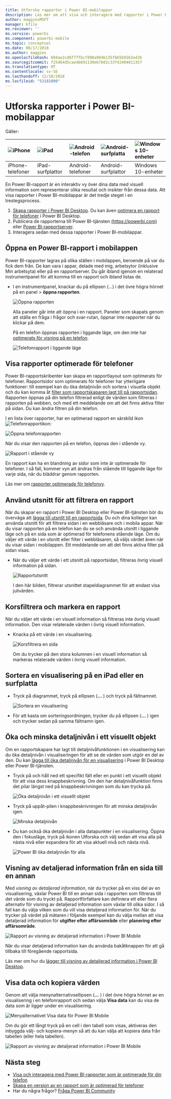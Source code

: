 ```yaml
---
title: Utforska rapporter i Power BI-mobilappar
description: Läs mer om att visa och interagera med rapporter i Power BI-mobilappar på din telefon eller surfplatta. Du skapar rapporter i Power BI-tjänsten eller Power BI Desktop och interagerar med dem i de mobila apparna.
author: maggiesMSFT
manager: kfile
ms.reviewer: ''
ms.service: powerbi
ms.component: powerbi-mobile
ms.topic: conceptual
ms.date: 08/17/2018
ms.author: maggies
ms.openlocfilehash: 694ae2cd6f77fbcf898a984b135fb65b9163a43b
ms.sourcegitcommit: f25464d5cae46691130eb7b02c33f42404011357
ms.translationtype: HT
ms.contentlocale: sv-SE
ms.lasthandoff: 12/10/2018
ms.locfileid: "53181000"
---
```

# <a name="explore-reports-in-the-power-bi-mobile-apps"></a>Utforska rapporter i Power BI-mobilappar
Gäller:

| ![iPhone](././media/mobile-reports-in-the-mobile-apps/ios-logo-40-px.png) | ![iPad](././media/mobile-reports-in-the-mobile-apps/ios-logo-40-px.png) | ![Android-telefon](././media/mobile-reports-in-the-mobile-apps/android-logo-40-px.png) | ![Android-surfplatta](././media/mobile-reports-in-the-mobile-apps/android-logo-40-px.png) | ![Windows 10-enheter](./media/mobile-reports-in-the-mobile-apps/win-10-logo-40-px.png) |
|:--- |:--- |:--- |:--- |:--- |
| iPhone-telefoner |iPad-surfplattor |Android-telefoner |Android-surfplattor |Windows 10-enheter |

En Power BI-rapport är en interaktiv vy över dina data med visuell information som representerar olika resultat och insikter från dessa data. Att visa rapporter i Power BI-mobilappar är det tredje steget i en trestegsprocess.

1. [Skapa rapporter i Power BI Desktop](../../desktop-report-view.md). Du kan även [optimera en rapport för telefoner](mobile-apps-view-phone-report.md) i Power BI Desktop. 
2. Publicera de rapporterna till Power BI-tjänsten [(https://powerbi.com)](https://powerbi.com) eller [Power BI-rapportserver](../../report-server/get-started.md).  
3. Interagera sedan med dessa rapporter i Power BI-mobilappar.

## <a name="open-a-power-bi-report-in-the-mobile-app"></a>Öppna en Power BI-rapport i mobilappen
Power BI-rapporter lagras på olika ställen i mobilappen, beroende på var du fick dem från. De kan vara i appar, delade med mig, arbetsytor (inklusive Min arbetsyta) eller på en rapportserver. Du går ibland igenom en relaterad instrumentpanel för att komma till en rapport och ibland listas de.

* I en instrumentpanel, knackar du på ellipsen (...) i det övre högra hörnet på en panel > **öppna rapporten**.
  
  ![Öppna rapporten](./media/mobile-reports-in-the-mobile-apps/power-bi-android-open-report-tile.png)
  
  Alla paneler går inte att öppna i en rapport. Paneler som skapats genom att ställa en fråga i frågor och svar-rutan, öppnar inte rapporter när du klickar på dem. 
  
  På en telefon öppnas rapporten i liggande läge, om den inte har [optimerats för visning på en telefon](mobile-reports-in-the-mobile-apps.md#view-reports-optimized-for-phones).
  
  ![Telefonrapport i liggande läge](./media/mobile-reports-in-the-mobile-apps/power-bi-iphone-report-landscape.png)

## <a name="view-reports-optimized-for-phones"></a>Visa rapporter optimerade för telefoner
Power BI-rapportskribenter kan skapa en rapportlayout som optimerats för telefoner. Rapportsidor som optimerats för telefoner har ytterligare funktioner: till exempel kan du öka detaljnivån och sortera i visuella objekt och du kan komma åt [filter som rapportskaparen lagt till på rapportsidan](mobile-apps-view-phone-report.md#filter-the-report-page-on-a-phone). Rapporten öppnas på din telefon filtrerad enligt de värden som filtreras i rapporten på webben, och med ett meddelande om att det finns aktiva filter på sidan. Du kan ändra filtren på din telefon.

I en lista över rapporter, har en optimerad rapport en särskild ikon ![Telefonrapportikon](./media/mobile-reports-in-the-mobile-apps/power-bi-phone-report-icon.png):

![Öppna telefonrapporten](./media/mobile-reports-in-the-mobile-apps/power-bi-android-phone-report.png)

När du visar den rapporten på en telefon, öppnas den i stående vy.

![Rapport i stående vy](./media/mobile-reports-in-the-mobile-apps/07-power-bi-phone-report-portrait.png)

 En rapport kan ha en blandning av sidor som inte är optimerade för telefoner. I så fall, kommer vyn att ändras från stående till liggande läge för varje sida, när du bläddrar genom rapporten.

Läs mer om [rapporter optimerade för telefonvy](mobile-apps-view-phone-report.md).

## <a name="use-slicers-to-filter-a-report"></a>Använd utsnitt för att filtrera en rapport
När du skapar en rapport i Power BI Desktop eller Power BI-tjänsten bör du överväga att [lägga till utsnitt till en rapportsida](../../visuals/power-bi-visualization-slicers.md). Du och dina kollegor kan använda utsnitt för att filtrera sidan i en webbläsare och i mobila appar. När du visar rapporten på en telefon kan du se och använda utsnitt i liggande läge och på en sida som är optimerad för telefonens stående läge. Om du väljer ett värde i en utsnitt eller filter i webbläsaren, så väljs värdet även när du visar sidan i mobilappen. Ett meddelande om att det finns aktiva filter på sidan visas.  

* När du väljer ett värde i ett utsnitt på rapportsidan, filtreras övrig visuell information på sidan.
  
  ![Rapportutsnitt](./media/mobile-reports-in-the-mobile-apps/power-bi-android-tablet-report-slicer.png)
  
  I den här bilden, filtrerar utsnittet stapeldiagrammet för att endast visa julivärden.

## <a name="cross-filter-and-highlight-a-report"></a>Korsfiltrera och markera en rapport
När du väljer ett värde i en visuell information så filtreras inte övrig visuell information. Den visar relaterade värden i övrig visuell information.

* Knacka på ett värde i en visualisering.
  
  ![Korsfiltrera en sida](./media/mobile-reports-in-the-mobile-apps/power-bi-android-tablet-report-highlight.png)
  
  Om du trycker på den stora kolumnen i en visuell information så markeras relaterade värden i övrig visuell information. 

## <a name="sort-a-visual-on-an-ipad-or-a-tablet"></a>Sortera en visualisering på en iPad eller en surfplatta
* Tryck på diagrammet, tryck på ellipsen (**...** ) och tryck på fältnamnet.
  
   ![Sortera en visualisering](./media/mobile-reports-in-the-mobile-apps/power-bi-android-tablet-report-sort.png)
* För att kasta om sorteringsordningen, trycker du på ellipsen (**...** ) igen och trycker sedan på samma fältnamn igen.

## <a name="drill-down-and-up-in-a-visual"></a>Öka och minska detaljnivån i ett visuellt objekt
Om en rapportskapare har lagt till detaljnivåfunktionen i en visualisering kan du öka detaljnivån i visualiseringen för att se de värden som utgör en del av den. Du kan [lägga till öka detaljnivån för en visualisering](../end-user-drill.md) i Power BI Desktop eller Power BI-tjänsten. 

* Tryck på och håll ned ett specifikt fält eller en punkt i ett visuellt objekt för att visa dess knappbeskrivning. Om den har detaljnivåfunktion finns det pilar längst ned på knappbeskrivningen som du kan trycka på. 
  
  ![Öka detaljnivån i ett visuellt objekt](./media/mobile-reports-in-the-mobile-apps/power-bi-mobile-drill-down-tooltip.png)

* Tryck på uppåt-pilen i knappbeskrivningen för att minska detaljnivån igen.
  
  ![Minska detaljnivån](./media/mobile-reports-in-the-mobile-apps/power-bi-mobile-drill-up-tooltip.png)

* Du kan också öka detaljnivån i alla datapunkter i en visualisering. Öppna den i fokusläge, tryck på ikonen Utforska och välj sedan att visa alla på nästa nivå eller expandera för att visa aktuell nivå och nästa nivå.

   ![Power BI öka detaljnivån för alla](./media/mobile-reports-in-the-mobile-apps/power-bi-drill-down-all.png)

## <a name="drill-through-from-one-page-to-another"></a>Visning av detaljerad information från en sida till en annan

Med *visning av detaljerad information*, när du trycker på en viss del av en visualisering, växlar Power BI till en annan sida i rapporten som filtreras till det värde som du tryckt på. Rapportförfattare kan definiera ett eller flera alternativ för visning av detaljerad information som växlar till olika sidor. I så fall kan du välja vilken som du vill visa detaljerad information för. När du trycker på värdet på mätaren i följande exempel kan du välja mellan att visa detaljerad information för **utgifter efter affärsområde** eller **planering efter affärsområde**.

![Rapport av visning av detaljerad information i Power BI Mobile](./media/mobile-reports-in-the-mobile-apps/power-bi-mobile-drill-through-it-spent-report.png)

När du visar detaljerad information kan du använda bakåtknappen för att gå tillbaka till föregående rapportsida.

Läs mer om hur du [lägger till visning av detaljerad information i Power BI Desktop](../../desktop-drillthrough.md).

## <a name="show-data-and-copy-values"></a>Visa data och kopiera värden

Genom att välja menynalternativsellipsen (**...** ) i det övre högra hörnet av en visualisering i en telefonrapport och sedan välja **Visa data** kan du visa de data som är ligger under en visualisering.

![Menyalternativet Visa data för Power BI Mobile](./media/mobile-reports-in-the-mobile-apps/copy-data-visual.png)

Om du gör ett långt tryck på en cell i den tabell som visas, aktiveras den inbyggda välj- och kopiera-menyn så att du kan välja att kopiera data från tabellen (eller hela tabellen).

![Rapport av visning av detaljerad information i Power BI Mobile](./media/mobile-reports-in-the-mobile-apps/copy-data-table.png)

## <a name="next-steps"></a>Nästa steg
* [Visa och interagera med Power BI-rapporter som är optimerade för din telefon](mobile-apps-view-phone-report.md)
* [Skapa en version av en rapport som är optimerad för telefoner](../../desktop-create-phone-report.md)
* Har du några frågor? [Fråga Power BI Community](http://community.powerbi.com/)

